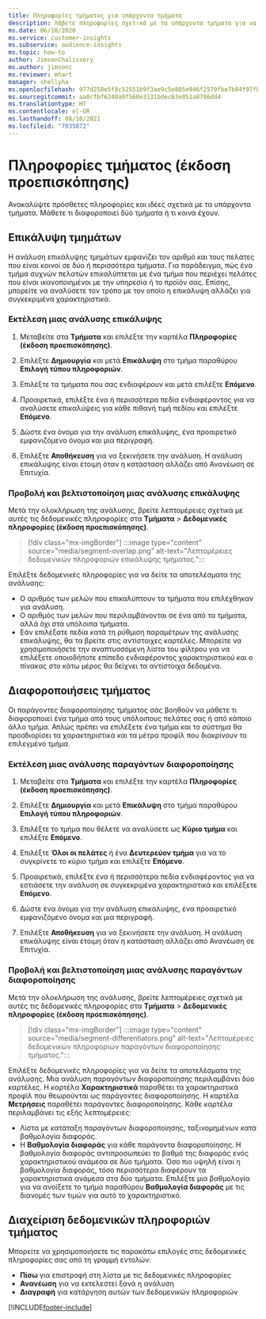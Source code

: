 ```yaml
---
title: Πληροφορίες τμήματος για υπάρχοντα τμήματα
description: Λάβετε πληροφορίες σχετικά με τα υπάρχοντα τμήματα για να δείτε τις διαφορές και τα κοινά σημεία.
ms.date: 06/10/2020
ms.service: customer-insights
ms.subservice: audience-insights
ms.topic: how-to
author: JimsonChalissery
ms.author: jimsonc
ms.reviewer: mhart
manager: shellyha
ms.openlocfilehash: 977d250e5f8c52551b9f3ae9c5e805e946f2579fbe7b04f97fbac880debbac2a
ms.sourcegitcommit: aa0cfbf6240a9f560e3131bdec63e051a8786dd4
ms.translationtype: HT
ms.contentlocale: el-GR
ms.lasthandoff: 08/10/2021
ms.locfileid: "7035872"
---
```

# <a name="segment-insights-preview"></a>Πληροφορίες τμήματος (έκδοση προεπισκόπησης)

Ανακαλύψτε πρόσθετες πληροφορίες και ιδέες σχετικά με τα υπάρχοντα τμήματα. Μάθετε τι διαφοροποιεί δύο τμήματα ή τι κοινά έχουν.

## <a name="segment-overlap"></a>Επικάλυψη τμημάτων

Η ανάλυση επικάλυψης τμημάτων εμφανίζει τον αριθμό και τους πελάτες που είναι κοινοί σε δύο ή περισσότερα τμήματα. Για παράδειγμα, πώς ένα τμήμα συχνών πελατών επικαλύπτεται με ένα τμήμα που περιέχει πελάτες που είναι ικανοποιημένοι με την υπηρεσία ή το προϊόν σας.
Επίσης, μπορείτε να αναλύσετε τον τρόπο με τον οποίο η επικάλυψη αλλάζει για συγκεκριμένα χαρακτηριστικά.

### <a name="run-an-overlap-analysis"></a>Εκτέλεση μιας ανάλυσης επικάλυψης

1. Μεταβείτε στα **Τμήματα** και επιλέξτε την καρτέλα **Πληροφορίες (έκδοση προεπισκόπησης)**.

1. Επιλέξτε **Δημιουργία** και μετά **Επικάλυψη** στο τμήμα παραθύρου **Επιλογή τύπου πληροφοριών**.

1. Επιλέξτε τα τμήματα που σας ενδιαφέρουν και μετά επιλέξτε **Επόμενο**.

1. Προαιρετικά, επιλέξτε ένα ή περισσότερα πεδία ενδιαφέροντος για να αναλύσετε επικαλύψεις για κάθε πιθανή τιμή πεδίου και επιλέξτε **Επόμενο**.

1. Δώστε ένα όνομα για την ανάλυση επικάλυψης, ένα προαιρετικό εμφανιζόμενο όνομα και μια περιγραφή.

1. Επιλέξτε **Αποθήκευση** για να ξεκινήσετε την ανάλυση. Η ανάλυση επικάλυψης είναι έτοιμη όταν η κατάσταση αλλάζει από Ανανέωση σε Επιτυχία.

### <a name="view-and-optimize-an-overlap-analysis"></a>Προβολή και βελτιστοποίηση μιας ανάλυσης επικάλυψης

Μετά την ολοκλήρωση της ανάλυσης, βρείτε λεπτομέρειες σχετικά με αυτές τις δεδομενικές πληροφορίες στα **Τμήματα** > **Δεδομενικές πληροφορίες (έκδοση προεπισκόπησης)**.

> [!div class="mx-imgBorder"]
> :::image type="content" source="media/segment-overlap.png" alt-text="Λεπτομέρειες δεδομενικών πληροφοριών επικάλυψης τμήματος.":::

Επιλέξτε δεδομενικές πληροφορίες για να δείτε τα αποτελέσματα της ανάλυσης:

- Ο αριθμός των μελών που επικαλύπτουν τα τμήματα που επιλέχθηκαν για ανάλυση.
- Ο αριθμός των μελών που περιλαμβάνονται σε ένα από τα τμήματα, αλλά όχι στα υπόλοιπα τμήματα.
- Εάν επιλέξατε πεδία κατά τη ρύθμιση παραμέτρων της ανάλυσης επικάλυψης, θα τα βρείτε στις αντίστοιχες καρτέλες. Μπορείτε να χρησιμοποιήσετε την αναπτυσσόμενη λίστα του φίλτρου για να επιλέξετε οποιοδήποτε επίπεδο ενδιαφέροντος χαρακτηριστικού και ο πίνακας στο κάτω μέρος θα δείχνει τα αντίστοιχα δεδομένα.

## <a name="segment-differentiators"></a>Διαφοροποιήσεις τμήματος

Οι παράγοντες διαφοροποίησης τμήματος σάς βοηθούν να μάθετε τι διαφοροποιεί ένα τμήμα από τους υπόλοιπους πελάτες σας ή από κάποιο άλλο τμήμα. Απλώς πρέπει να επιλέξετε ένα τμήμα και το σύστημα θα προσδιορίσει τα χαρακτηριστικά και τα μέτρα προφίλ που διακρίνουν το επιλεγμένο τμήμα.

### <a name="run-a-differentiator-analysis"></a>Εκτέλεση μιας ανάλυσης παραγόντων διαφοροποίησης

1. Μεταβείτε στα **Τμήματα** και επιλέξτε την καρτέλα **Πληροφορίες (έκδοση προεπισκόπησης)**.

1. Επιλέξτε **Δημιουργία** και μετά **Επικάλυψη** στο τμήμα παραθύρου **Επιλογή τύπου πληροφοριών**.

1. Επιλέξτε το τμήμα που θέλετε να αναλύσετε ως **Κύριο τμήμα** και επιλέξτε **Επόμενο**.

1. Επιλέξτε **Όλοι οι πελάτες** ή ένα **Δευτερεύον τμήμα** για να το συγκρίνετε το κύριο τμήμα και επιλέξτε **Επόμενο**.

1. Προαιρετικά, επιλέξτε ένα ή περισσότερα πεδία ενδιαφέροντος για να εστιάσετε την ανάλυση σε συγκεκριμένα χαρακτηριστικά και επιλέξετε **Επόμενο**.

1. Δώστε ένα όνομα για την ανάλυση επικάλυψης, ένα προαιρετικό εμφανιζόμενο όνομα και μια περιγραφή.

1. Επιλέξτε **Αποθήκευση** για να ξεκινήσετε την ανάλυση. Η ανάλυση επικάλυψης είναι έτοιμη όταν η κατάσταση αλλάζει από Ανανέωση σε Επιτυχία.

### <a name="view-and-optimize-a-differentiators-analysis"></a>Προβολή και βελτιστοποίηση μιας ανάλυσης παραγόντων διαφοροποίησης

Μετά την ολοκλήρωση της ανάλυσης, βρείτε λεπτομέρειες σχετικά με αυτές τις δεδομενικές πληροφορίες στα **Τμήματα** > **Δεδομενικές πληροφορίες (έκδοση προεπισκόπησης)**.

> [!div class="mx-imgBorder"]
> :::image type="content" source="media/segment-differentiators.png" alt-text="Λεπτομέρειες δεδομενικών πληροφοριών παραγόντων διαφοροποίησης τμήματος.":::

Επιλέξτε δεδομενικές πληροφορίες για να δείτε τα αποτελέσματα της ανάλυσης. Μια ανάλυση παραγόντων διαφοροποίησης περιλαμβάνει δύο καρτέλες. Η καρτέλα **Χαρακτηριστικά** παραθέτει τα χαρακτηριστικά προφίλ που θεωρούνται ως παράγοντες διαφοροποίησης. Η καρτέλα **Μετρήσεις** παραθέτει παράγοντες διαφοροποίησης. Κάθε καρτέλα περιλαμβάνει τις εξής λεπτομέρειες:

- Λίστα με κατάταξη παραγόντων διαφοροποίησης, ταξινομημένων κατά βαθμολογία διαφοράς.
- Η **Βαθμολογία διαφοράς** για κάθε παράγοντα διαφοροποίησης. Η βαθμολογία διαφοράς αντιπροσωπεύει το βαθμό της διαφοράς ενός χαρακτηριστικού ανάμεσα σε δύο τμήματα. Όσο πιο υψηλή είναι η βαθμολογία διαφοράς, τόσο περισσότερα διαφέρουν τα χαρακτηριστικά ανάμεσα στα δύο τμήματα. Επιλέξτε μια βαθμολογία για να ανοίξετε το τμήμα παραθύρου **Βαθμολογία διαφοράς** με τις διανομές των τιμών για αυτό το χαρακτηριστικό.

## <a name="manage-segment-insights"></a>Διαχείριση δεδομενικών πληροφοριών τμήματος

Μπορείτε να χρησιμοποιήσετε τις παρακάτω επιλογές στις δεδομενικές πληροφορίες σας από τη γραμμή εντολών:

- **Πίσω** για επιστροφή στη λίστα με τις δεδομενικές πληροφορίες
- **Ανανέωση** για να εκτελεστεί ξανά η ανάλυση
- **Διαγραφή** για κατάργηση αυτών των δεδομενικών πληροφοριών


[!INCLUDE[footer-include](../includes/footer-banner.md)]